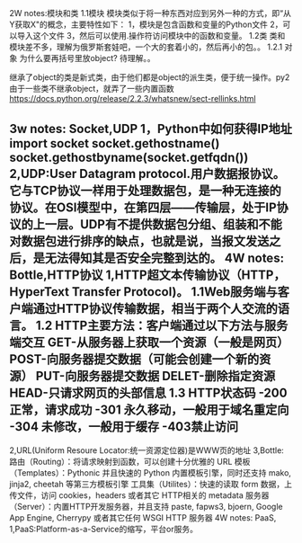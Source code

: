 2W notes:模块和类
1.1模块
模块类似于将一种东西对应到另外一种的方式，即“从Y获取X"的概念，主要特性如下：
1，模块是包含函数和变量的Python文件
2，可以导入这个文件
3，然后可以使用.操作符访问模块中的函数和变量。
1.2类
类和模块差不多，理解为俄罗斯套娃吧，一个大的套着小的，然后再小的包。。
1.2.1 对象
为什么要再括号里放object? 待理解。。

继承了object的类是新式类，由于他们都是object的派生类，便于统一操作。py2由于一些类不继承object，就弄了一些内置函数
https://docs.python.org/release/2.2.3/whatsnew/sect-rellinks.html

3w notes: Socket,UDP
1，Python中如何获得IP地址
import socket
socket.gethostname()
socket.gethostbyname(socket.getfqdn())
2,UDP:User Datagram protocol.用户数据报协议。
它与TCP协议一样用于处理数据包，是一种无连接的协议。在OSI模型中，在第四层——传输层，处于IP协议的上一层。UDP有不提供数据包分组、组装和不能对数据包进行排序的缺点，也就是说，当报文发送之后，是无法得知其是否安全完整到达的。
4W notes: Bottle,HTTP协议
1,HTTP超文本传输协议（HTTP，HyperText Transfer Protocol)。
1.1Web服务端与客户端通过HTTP协议传输数据，相当于两个人交流的语言。
1.2 HTTP主要方法：客户端通过以下方法与服务端交互
GET-从服务器上获取一个资源（一般是网页）
POST-向服务器提交数据（可能会创建一个新的资源）
PUT-向服务器提交数据
DELET-删除指定资源
HEAD-只请求网页的头部信息
1.3 HTTP状态码
-200 正常，请求成功
-301 永久移动，一般用于域名重定向
-304 未修改，一般用于缓存
-403禁止访问
-
2,URL(Uniform Resoure Locator:统一资源定位器)是WWW页的地址
3,Bottle:
路由（Routing）：将请求映射到函数，可以创建十分优雅的 URL
模板（Templates）：Pythonic 并且快速的 Python 内置模板引擎，同时还支持 mako, jinja2, cheetah 等第三方模板引擎
工具集（Utilites）：快速的读取 form 数据，上传文件，访问 cookies，headers 或者其它 HTTP相关的 metadata
服务器（Server）：内置HTTP开发服务器，并且支持 paste, fapws3, bjoern, Google App Engine, Cherrypy 或者其它任何 WSGI HTTP 服务器
4W notes: PaaS,
1,PaaS:Platform-as-a-Service的缩写，平台or服务。



